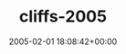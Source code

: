 ---
title:		"cliffs-2005"
type:		"upload"
description:		"TBC"
date:		"2005-02-01 18:08:42+00:00"
album:		"experimental"
filename:		"cliffs-2005.md"
series:		""
cl_public_id:		"experimental/cliffs-2005"
cl_version:		1497004501
format:		"tiff"
bytes:		3208700
width:		1920
height:		1440
exposure_mode:		"Auto"
program:		"Program AE"
aperture:		"3.2"
focal_length:		"7.8 mm"
iso:		"200"
shutter_speed:		"1/194"
metering:		"Multi-segment"
flash:		"Off, Did not fire"
white_balance:		"Auto"
colour_temp:		"No colour temperature"
has_crop:		"No"
orientation:		"Horizontal (normal)"
camera_model:		"FinePix S602 ZOOM"
lens_info:		"No lens info"
artist:		"No artist info"
x_resolution:		"72"
y_resolution:		"72"
---